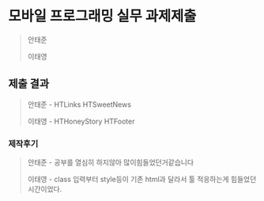 # 모바일 프로그래밍 실무 과제제출
>안태준 
>
>이태영


## 제출 결과
>안태준 - HTLinks  HTSweetNews
>
>이태영 - HTHoneyStory HTFooter

### 제작후기

>안태준 - 공부를 열심히 하지않아 많이힘들었던거같습니다
>
>이태영 - class 입력부터 style등이 기존 html과 달라서 툴 적응하는게 힘들었던 시간이었다.
